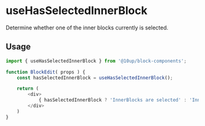 # useHasSelectedInnerBlock

Determine whether one of the inner blocks currently is selected.

## Usage

```js
import { useHasSelectedInnerBlock } from '@10up/block-components';

function BlockEdit( props ) {
    const hasSelectedInnerBlock = useHasSelectedInnerBlock();

    return (
        <div>
            { hasSelectedInnerBlock ? 'InnerBlocks are selected' : 'InnerBlocks are not selected' }
        </div>
    )
}
```
